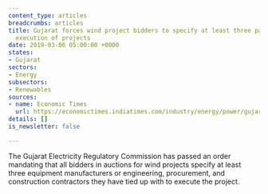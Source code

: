 ```yaml
---
content_type: articles
breadcrumbs: articles
title: Gujarat forces wind project bidders to specify at least three partners for
  execution of projects
date: 2019-03-06 05:00:00 +0000
states:
- Gujarat
sectors:
- Energy
subsectors:
- Renewables
sources:
- name: Economic Times
  url: https://economictimes.indiatimes.com/industry/energy/power/gujarat-mandates-epc-oem-details-in-wind-bids/articleshow/68194260.cms
details: []
is_newsletter: false

---
```

The Gujarat Electricity Regulatory Commission has passed an order mandating that all bidders in auctions for wind projects specify at least three equipment manufacturers or engineering, procurement, and construction contractors they have tied up with to execute the project.
